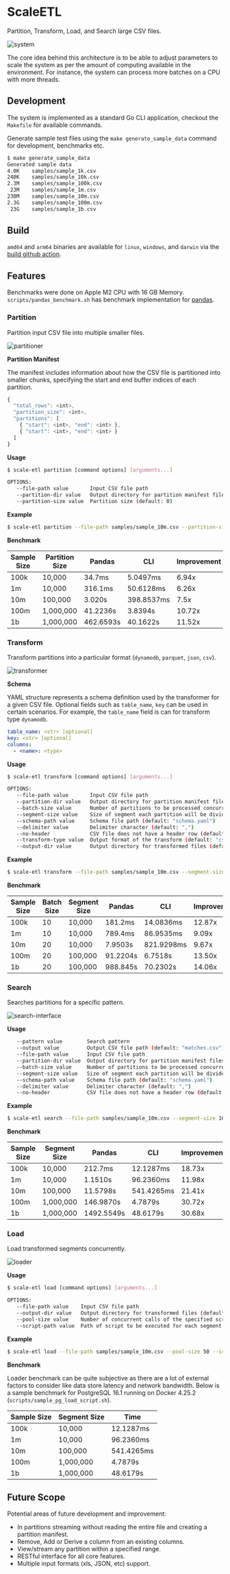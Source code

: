 # ScaleETL

Partition, Transform, Load, and Search large CSV files.

![system](docs/diagrams/system.png)

The core idea behind this architecture is to be able to adjust parameters to scale the system as per the amount of computing available in the environment. For instance, the system can process more batches on a CPU with more threads.

## Development

The system is implemented as a standard Go CLI application, checkout the `Makefile` for available commands.

Generate sample test files using the `make generate_sample_data` command for development, benchmarks etc.

```sh
$ make generate_sample_data
Generated sample data
4.0K    samples/sample_1k.csv
240K    samples/sample_10k.csv
2.3M    samples/sample_100k.csv
 23M    samples/sample_1m.csv
230M    samples/sample_10m.csv
2.3G    samples/sample_100m.csv
 23G    samples/sample_1b.csv
```

## Build

`amd64` and `arm64` binaries are available for `linux`, `windows`, and `darwin` via the [build github action](https://github.com/karanpratapsingh/scale-etl/actions/workflows/build.yml).

## Features

Benchmarks were done on Apple M2 CPU with 16 GB Memory. `scripts/pandas_benchmark.sh` has benchmark implementation for [pandas](https://pandas.pydata.org).

### Partition

Partition input CSV file into multiple smaller files.

![partitioner](docs/diagrams/partitioner.png)

**Partition Manifest**

The manifest includes information about how the CSV file is partitioned into smaller chunks, specifying the start and end buffer indices of each partition.

```js
{
  "total_rows": <int>,
  "partition_size": <int>,
  "partitions": [
    { "start": <int>, "end": <int> },
    { "start": <int>, "end": <int> }
  ]
}
```

**Usage**

```sh
$ scale-etl partition [command options] [arguments...]

OPTIONS:
   --file-path value       Input CSV file path
   --partition-dir value   Output directory for partition manifest files (default: "partitions")
   --partition-size value  Partition size (default: 0)
```

**Example**

```sh
$ scale-etl partition --file-path samples/sample_10m.csv --partition-size 100000
```

**Benchmark**

| Sample Size | Partition Size | Pandas    | CLI        | Improvement |
| ----------- | -------------- | --------- | ---------- | ----------- |
| 100k        | 10,000         | 34.7ms    | 5.0497ms   | 6.94x       |
| 1m          | 10,000         | 316.1ms   | 50.6128ms  | 6.26x       |
| 10m         | 100,000        | 3.020s    | 398.8537ms | 7.5x        |
| 100m        | 1,000,000      | 41.2236s  | 3.8394s    | 10.72x      |
| 1b          | 1,000,000      | 462.6593s | 40.1622s   | 11.52x      |

### Transform

Transform partitions into a particular format (`dynamodb`, `parquet`, `json`, `csv`).

![transformer](docs/diagrams/transformer.png)

**Schema**

YAML structure represents a schema definition used by the transformer for a given CSV file. Optional fields such as `table_name`, `key` can be used in certain scenarios. For example, the `table_name` field is can for transform type `dynamodb`.

```yaml
table_name: <str> [optional]
key: <str> [optional]
columns:
  - <name>: <type>
```

**Usage**

```sh
$ scale-etl transform [command options] [arguments...]

OPTIONS:
   --file-path value       Input CSV file path
   --partition-dir value   Output directory for partition manifest files (default: "partitions")
   --batch-size value      Number of partitions to be processed concurrently (default: 5)
   --segment-size value    Size of segment each partition will be divided into (default: 0)
   --schema-path value     Schema file path (default: "schema.yaml")
   --delimiter value       Delimiter character (default: ",")
   --no-header             CSV file does not have a header row (default: false)
   --transform-type value  Output format of the transform (default: "csv")
   --output-dir value      Output directory for transformed files (default: "output")
```

**Example**

```sh
$ scale-etl transform --file-path samples/sample_10m.csv --segment-size 10000
```

**Benchmark**

| Sample Size | Batch Size | Segment Size | Pandas   | CLI        | Improvement |
| ----------- | ---------- | ------------ | -------- | ---------- | ----------- |
| 100k        | 10         | 10,000       | 181.2ms  | 14.0836ms  | 12.87x      |
| 1m          | 10         | 10,000       | 789.4ms  | 86.9535ms  | 9.09x       |
| 10m         | 20         | 10,000       | 7.9503s  | 821.9298ms | 9.67x       |
| 100m        | 20         | 100,000      | 91.2204s | 6.7518s    | 13.50x      |
| 1b          | 20         | 100,000      | 988.845s | 70.2302s   | 14.06x      |

### Search

Searches partitions for a specific pattern.

![search-interface](docs/diagrams/search-interface.png)

**Usage**

```sh
   --pattern value        Search pattern
   --output value         Output CSV file path (default: "matches.csv")
   --file-path value      Input CSV file path
   --partition-dir value  Output directory for partition manifest files (default: "partitions")
   --batch-size value     Number of partitions to be processed concurrently (default: 5)
   --segment-size value   Size of segment each partition will be divided into (default: 0)
   --schema-path value    Schema file path (default: "schema.yaml")
   --delimiter value      Delimiter character (default: ",")
   --no-header            CSV file does not have a header row (default: false)
```

**Example**

```sh
$ scale-etl search --file-path samples/sample_10m.csv --segment-size 10000 --pattern abc
```

**Benchmark**

| Sample Size | Segment Size | Pandas     | CLI        | Improvement |
| ----------- | ------------ | ---------- | ---------- | ----------- |
| 100k        | 10,000       | 212.7ms    | 12.1287ms  | 18.73x      |
| 1m          | 10,000       | 1.1510s    | 96.2360ms  | 11.98x      |
| 10m         | 100,000      | 11.5798s   | 541.4265ms | 21.41x      |
| 100m        | 1,000,000    | 146.9870s  | 4.7879s    | 30.72x      |
| 1b          | 1,000,000    | 1492.5549s | 48.6179s   | 30.68x      |

### Load

Load transformed segments concurrently.

![loader](docs/diagrams/loader.png)

**Usage**

```sh
$ scale-etl load [command options] [arguments...]

OPTIONS:
   --file-path value    Input CSV file path
   --output-dir value   Output directory for transformed files (default: "output")
   --pool-size value    Number of concurrent calls of the specified script (default: 0)
   --script-path value  Path of script to be executed for each segment
```

**Example**

```sh
$ scale-etl load --file-path samples/sample_10m.csv --pool-size 50 --script-path ./scripts/sample_load_script.sh
```

**Benchmark**

Loader benchmark can be quite subjective as there are a lot of external factors to consider like data store latency and network bandwidth. Below is a sample benchmark for PostgreSQL 16.1 running on Docker 4.25.2 (`scripts/sample_pg_load_script.sh`).

| Sample Size | Segment Size | Time       |
| ----------- | ------------ | ---------- |
| 100k        | 10,000       | 12.1287ms  |
| 1m          | 10,000       | 96.2360ms  |
| 10m         | 100,000      | 541.4265ms |
| 100m        | 1,000,000    | 4.7879s    |
| 1b          | 1,000,000    | 48.6179s   |

## Future Scope

Potential areas of future development and improvement:

- In partitions streaming without reading the entire file and creating a partition manifest.
- Remove, Add or Derive a column from an existing columns.
- View/stream any partition within a specified range.
- RESTful interface for all core features.
- Multiple input formats (xls, JSON, etc) support.
